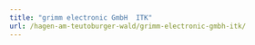 ```yaml
---
title: "grimm electronic GmbH  ITK"
url: /hagen-am-teutoburger-wald/grimm-electronic-gmbh-itk/
---
```

